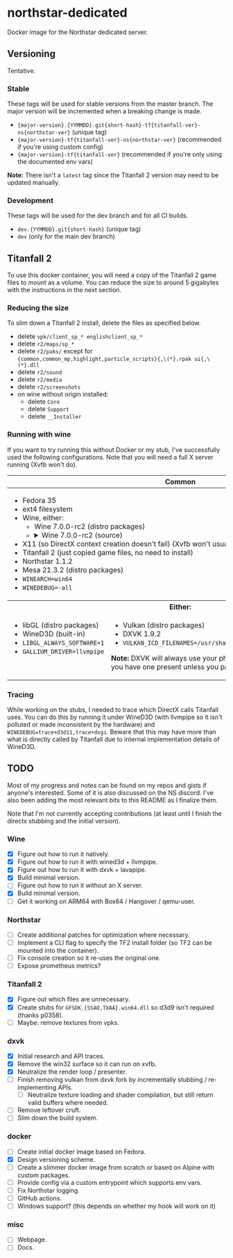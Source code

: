 # northstar-dedicated
Docker image for the Northstar dedicated server.

## Versioning

Tentative.

### Stable

These tags will be used for stable versions from the master branch. The major version will be incremented when a breaking change is made.

- `{major-version}.{YYMMDD}.git{short-hash}-tf{titanfall-ver}-ns{northstar-ver}` (unique tag)
- `{major-version}-tf{titanfall-ver}-ns{northstar-ver}` (recommended if you're using custom config)
- `{major-version}-tf{titanfall-ver}` (recommended if you're only using the documented env vars)

**Note:** There isn't a `latest` tag since the Titanfall 2 version may need to be updated manually.

### Development

These tags will be used for the dev branch and for all CI builds.

- `dev.{YYMMDD}.git{short-hash}` (unique tag)
- `dev` (only for the main dev branch)

## Titanfall 2

To use this docker container, you will need a copy of the Titanfall 2 game files to mount as a volume. You can reduce the size to around 5 gigabytes with the instructions in the next section.

### Reducing the size

To slim down a Titanfall 2 install, delete the files as specified below.

- delete `vpk/client_sp_* englishclient_sp_*`
- delete `r2/maps/sp_*`
- delete `r2/paks/` except for `{common,common_mp,highlight,particle_scripts}{,\(*}.rpak ui{,\(*}.dll`
- delete `r2/sound`
- delete `r2/media`
- delete `r2/screenshots`
- on wine without origin installed:
  - delete `Core`
  - delete `Support`
  - delete `__Installer`

### Running with wine

If you want to try running this without Docker or my stub, I've successfully used the following configurations. Note that you will need a full X server running (Xvfb won't do).

<table><thead><tr><th colspan="2">Common</th></tr><tbody><tr><td colspan="2"><ul>
<li>Fedora 35</li>
<li>ext4 filesystem</li>
<li>Wine, either:<ul>
<li>Wine 7.0.0-rc2 (distro packages)</li>
<li><details><summary>Wine 7.0.0-rc2 (source)</summary>
<pre><code>dnf install kernel-devel mingw64-gcc gnutls-devel libjpeg-turbo-devel libpng-devel mesa-libGL-devel libunwind-devel xorg-x11-server-devel mesa-libOSMesa-devel
mkdir wine-build wine-pkg
pushd wine-build
../wine/configure --enable-win64 --without-alsa --without-capi --without-coreaudio --without-cups --without-dbus --without-fontconfig --without-freetype --without-gettext --without-gphoto --without-gssapi --without-gstreamer --without-netapi --without-krb5 --without-ldap --without-openal --without-opencl --without-oss --without-pcap --without-pulse --without-sane --without-sdl --without-udev --without-usb --without-v4l2 --without-vkd3d --without-vulkan --without-xcomposite --without-xcursor --without-xfixes --without-xinput --without-xinput2 --without-xrandr --without-xinerama --without-xshape --without-xshm --without-xxf86vm --with-x
make -j4
popd
make -C wine-build install DESTDIR=$PWD/wine-pkg</pre></code>
</details></li>
</ul></li>
<li>X11 (so DirectX context creation doesn't fail) (Xvfb won't usually work for a few reasons)/li>
<li>Titanfall 2 (just copied game files, no need to install)</li>
<li>Northstar 1.1.2</li>
<li>Mesa 21.3.2 (distro packages)</li>
<li><code>WINEARCH=win64</code></li>
<li><code>WINEDEBUG=-all</code></li>
</ul></td></tr><tr><th colspan="2">Either:</th></tr><tr><td width="50%" valign="top"><ul>
<li>libGL (distro packages)</li>
<li>WineD3D (built-in)</li>
<li><code>LIBGL_ALWAYS_SOFTWARE=1</code></li>
<li><code>GALLIUM_DRIVER=llvmpipe</code></li>
</ul></td><td width="50%" valign="top"><ul>
<li>Vulkan (distro packages)</li>
<li>DXVK 1.9.2</li>
<li><code>VULKAN_ICD_FILENAMES=/usr/share/vulkan/icd.d/lvp_icd.x86_64.json</code></li>
</ul><p>
<b>Note:</b> DXVK will always use your physical adapter instead of lavapipe if you have one present unless you patch <a href="https://github.com/doitsujin/dxvk/blob/94674ac45e8a4618c00519e04b254de76aad35a2/src/dxvk/dxvk_device_filter.cpp#L33">this check</a>.
</p></td></tr></tbody></table>

### Tracing

While working on the stubs, I needed to trace which DirectX calls Titanfall uses. You can do this by running it under WineD3D (with llvmpipe so it isn't polluted or made inconsistent by the hardware) and `WINEDEBUG=trace+d3d11,trace+dxgi`. Beware that this may have more than what is directly called by Titanfall due to internal implementation details of WineD3D.

## TODO

Most of my progress and notes can be found on my repos and gists if anyone's interested. Some of it is also discussed on the NS discord. I've also been adding the most relevant bits to this README as I finalize them.

Note that I'm not currently accepting contributions (at least until I finish the directx stubbing and the initial version).

### Wine

- [X] Figure out how to run it natively.
- [X] Figure out how to run it with wined3d + llvmpipe.
- [X] Figure out how to run it with dxvk + lavapipe.
- [X] Build minimal version.
- [ ] Figure out how to run it without an X server.
- [X] Build minimal version.
- [ ] Get it working on ARM64 with Box64 / Hangover / qemu-user.

### Northstar

- [ ] Create additional patches for optimization where necessary.
- [ ] Implement a CLI flag to specify the TF2 install folder (so TF2 can be mounted into the container).
- [ ] Fix console creation so it re-uses the original one.
- [ ] Expose prometheus metrics?

### Titanfall 2

- [X] Figure out which files are unnecessary.
- [X] Create stubs for `GFSDK_{SSAO,TXAA}.win64.dll` so d3d9 isn't required (thanks p0358).
- [ ] Maybe: remove textures from vpks.

### dxvk

- [X] Initial research and API traces.
- [X] Remove the win32 surface so it can run on xvfb.
- [X] Neutralize the render loop / presenter.
- [ ] Finish removing vulkan from dxvk fork by incrementally stubbing / re-implementing APIs.
  - [ ] Neutralize texture loading and shader compilation, but still return valid buffers where needed.
- [ ] Remove leftover cruft.
- [ ] Slim down the build system.

### docker

- [ ] Create initial docker image based on Fedora.
- [X] Design versioning scheme.
- [ ] Create a slimmer docker image from scratch or based on Alpine with custom packages.
- [ ] Provide config via a custom entrypoint which supports env vars.
- [ ] Fix Northstar logging.
- [ ] GitHub actions.
- [ ] Windows support? (this depends on whether my hook will work on it)

### misc

- [ ] Webpage.
- [ ] Docs.
